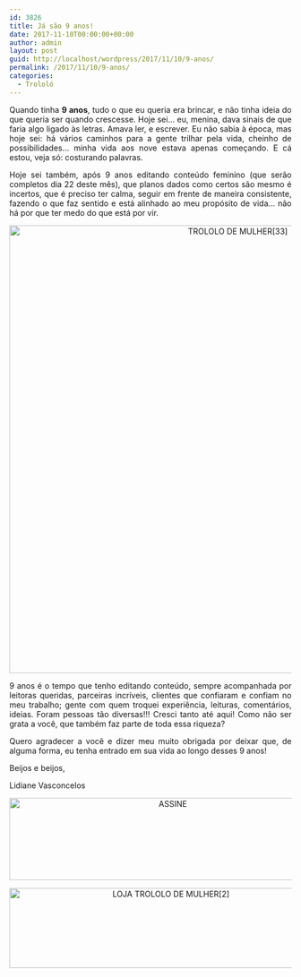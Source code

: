 ```yaml
---
id: 3826
title: Já são 9 anos!
date: 2017-11-10T00:00:00+00:00
author: admin
layout: post
guid: http://localhost/wordpress/2017/11/10/9-anos/
permalink: /2017/11/10/9-anos/
categories:
  - Trololó
---
```

<p align="justify">
  Quando tinha <strong>9 anos</strong>, tudo o que eu queria era brincar, e não tinha ideia do que queria ser quando crescesse. Hoje sei… eu, menina, dava sinais de que faria algo ligado às letras. Amava ler, e escrever. Eu não sabia à época, mas hoje sei: há vários caminhos para a gente trilhar pela vida, cheinho de possibilidades… minha vida aos nove estava apenas começando. E cá estou, veja só: costurando palavras.
</p>

<p align="justify">
  Hoje sei também, após 9 anos editando conteúdo feminino (que serão completos dia 22 deste mês), que planos dados como certos são mesmo é incertos, que é preciso ter calma, seguir em frente de maneira consistente, fazendo o que faz sentido e está alinhado ao meu propósito de vida… não há por que ter medo do que está por vir.
</p>

<p align="center">
  <img class="alignnone size-full wp-image-14386" src="http://www.trololodemulher.com.br/blog/wp-content/uploads/2017/11/TROLOLO-DE-MULHER33.jpg" alt="TROLOLO DE MULHER[33]" width="800" height="800" />
</p>

<p align="justify">
  9 anos é o tempo que tenho editando conteúdo, sempre acompanhada por leitoras queridas, parceiras incríveis, clientes que confiaram e confiam no meu trabalho; gente com quem troquei experiência, leituras, comentários, ideias. Foram pessoas tão diversas!!! Cresci tanto até aqui! Como não ser grata a você, que também faz parte de toda essa riqueza?
</p>

<p align="justify">
  Quero agradecer a você e dizer meu muito obrigada por deixar que, de alguma forma, eu tenha entrado em sua vida ao longo desses 9 anos!
</p>

Beijos e beijos,

Lidiane Vasconcelos

<p align="center">
  <a href="http://feedburner.google.com/fb/a/mailverify?uri=blogbichafemea&loc=pt_BR" target="_blank"><img class="alignnone size-full wp-image-14011" src="http://www.trololodemulher.com.br/blog/wp-content/uploads/2017/08/ASSINE.jpg" alt="ASSINE" width="568" height="147" /></a>
</p>

<p align="center">
  <a href="http://loja.trololodemulher.com.br/" target="_blank"><img class="alignnone wp-image-14333 size-full" src="http://www.trololodemulher.com.br/blog/wp-content/uploads/2017/10/LOJA-TROLOLO-DE-MULHER2.png" alt="LOJA TROLOLO DE MULHER[2]" width="561" height="143" /></a>
</p>

<p align="justify">